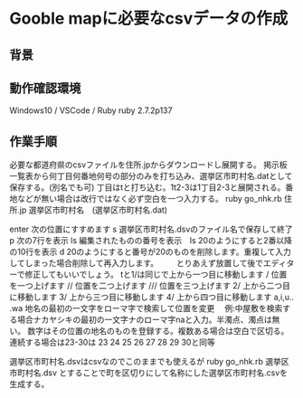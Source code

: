 # Gooble mapに必要なcsvデータの作成
## 背景
## 動作確認環境
Windows10 / VSCode / Ruby ruby 2.7.2p137
## 作業手順
必要な都道府県のcsvファイルを住所.jpからダウンロードし展開する。
掲示板一覧表から何丁目何番地何号の部分のみを打ち込み、選挙区市町村名.datとして保存する。(別名でも可)
 丁目はtと打ち込む。1t2-3は1丁目2-3と展開される。番地などが無い場合は改行ではなく必ず空白を一つ入力する。
ruby go_nhk.rb 住所.jp 選挙区市町村名　(選挙区市町村名.dat)

enter 次の位置にすすめます
s 選挙区市町村名.dsvのファイル名で保存して終了
p 次の7行を表示
ls 編集されたものの番号を表示　ls 20のようにすると2番以降の10行を表示
d 20のようにすると番号が20のものを削除します。重複して入力してしまった場合削除して再入力します。
　　とりあえず放置して後でエディターで修正してもいいでしょう。
tと1/は同じで上から一つ目に移動します
/ 位置を一つ上げます
// 位置を二つ上げます
/// 位置を三つ上げます
2/ 上から二つ目に移動します
3/ 上から三つ目に移動します
4/ 上から四つ目に移動します
a,i,u.. .wa 地名の最初の一文字をローマ字で検索して位置を変更
　例:中屋敷を検索する場合ナカヤシキの最初の一文字ナのローマ字naと入力。半濁点、濁点は無い。
数字はその位置の地名のものを登録する。複数ある場合は空白で区切る。連続する場合は23-30は 23 24 25 26 27 28 29 30と同等

選挙区市町村名.dsvはcsvなのでこのままでも使えるが
ruby go_nhk.rb 選挙区市町村名.dsv
とすることで町を区切りにして名称にした選挙区市町村名.csvを生成する。
